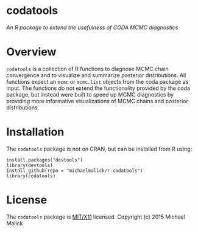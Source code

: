 # codatools
*An R package to extend the usefulness of CODA MCMC diagnostics*


# Overview
`codatools` is a collection of R functions to diagnose MCMC chain
convergence and to visualize and summarize posterior distributions. All
functions expect an `mcmc` or `mcmc.list` objects from the coda package as
input. The functions do not extend the functionality provided by the coda
package, but instead were built to speed up MCMC diagnostics by providing more
informative visualizations of MCMC chains and posterior distributions.


# Installation
The `codatools` package is not on CRAN, but can be installed from R using:

    install.packages("devtools")
    library(devtools)
    install_github(repo = "michaelmalick/r-codatools")
    library(codatools)


# License 
The `codatools` package is [MIT/X11](http://opensource.org/licenses/MIT)
licensed. Copyright (c) 2015 Michael Malick

